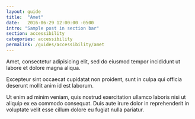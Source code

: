 ```yaml
---
layout: guide
title:  "Amet"
date:   2016-06-29 12:00:00 -0500
intro: "Sample post in section bar"
section: accessibility
categories: accessibility
permalink: /guides/accessibility/amet
---
```


Amet, consectetur adipisicing elit, sed do eiusmod tempor incididunt ut labore et dolore magna aliqua.

Excepteur sint occaecat cupidatat non proident, sunt in culpa qui officia deserunt mollit anim id est laborum.

Ut enim ad minim veniam, quis nostrud exercitation ullamco laboris nisi ut aliquip ex ea commodo consequat. Duis aute irure dolor in reprehenderit in voluptate velit esse cillum dolore eu fugiat nulla pariatur.
